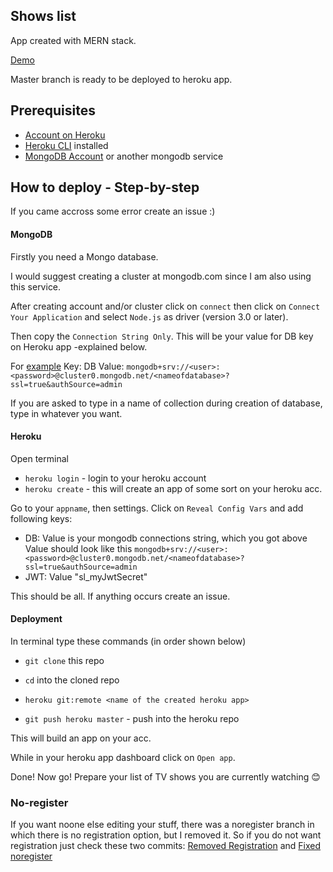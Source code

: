 ## Shows list

App created with MERN stack.

[Demo](https://cwass-demo.herokuapp.com/)

Master branch is ready to be deployed to heroku app.

## Prerequisites

- [Account on Heroku](https://heroku.com)
- [Heroku CLI](https://devcenter.heroku.com/articles/heroku-cli) installed
- [MongoDB Account](https://cloud.mongodb.com/user#/atlas/login) or another mongodb service

## How to deploy - Step-by-step

If you came accross some error create an issue :)

#### MongoDB

Firstly you need a Mongo database.

I would suggest creating a cluster at mongodb.com since I am also using this service.

After creating account and/or cluster click on `connect` then click on `Connect Your Application` and select `Node.js` as driver (version 3.0 or later).

Then copy the `Connection String Only`. This will be your value for DB key on Heroku app -explained below.

For [example](https://docs.atlas.mongodb.com/driver-connection/#connect-your-application)
Key: DB
Value: `mongodb+srv://<user>:<password>@cluster0.mongodb.net/<nameofdatabase>?ssl=true&authSource=admin`

If you are asked to type in a name of collection during creation of database, type in whatever you want.

#### Heroku

Open terminal

- `heroku login` - login to your heroku account
- `heroku create` - this will create an app of some sort on your heroku acc.

Go to your `appname`, then settings.
Click on `Reveal Config Vars` and add following keys:

- DB: Value is your mongodb connections string, which you got above
  Value should look like this
  `mongodb+srv://<user>:<password>@cluster0.mongodb.net/<nameofdatabase>?ssl=true&authSource=admin`
- JWT: Value "sl_myJwtSecret"

This should be all. If anything occurs create an issue.

#### Deployment

In terminal type these commands (in order shown below)

- `git clone` this repo
- `cd` into the cloned repo

- `heroku git:remote <name of the created heroku app>`
- `git push heroku master` - push into the heroku repo

This will build an app on your acc.

While in your heroku app dashboard click on `Open app`.

Done! Now go! Prepare your list of TV shows you are currently watching :blush:

### No-register

If you want noone else editing your stuff, there was a noregister branch in which there is no registration option,
but I removed it.
So if you do not want registration just check these two commits:
[Removed Registration](https://github.com/OneManDevz/cwaas/commit/171722a681b76f8e68adbe0836f286bce055ff2b) and [Fixed noregister](https://github.com/OneManDevz/cwaas/commit/78f466bd844b55ce4f93591fc72e220759296d4a)
